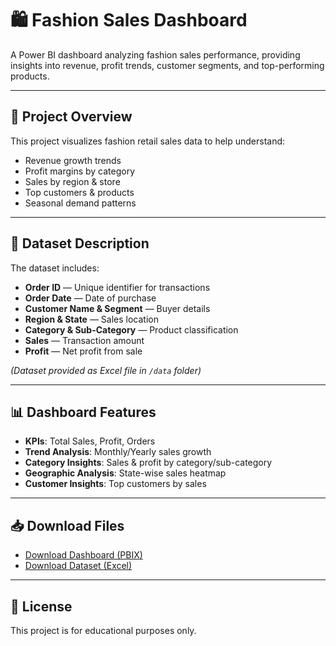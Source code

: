 # 🛍 Fashion Sales Dashboard

A Power BI dashboard analyzing fashion sales performance, providing insights into revenue, profit trends, customer segments, and top-performing products.

---

## 📌 Project Overview
This project visualizes fashion retail sales data to help understand:
- Revenue growth trends
- Profit margins by category
- Sales by region & store
- Top customers & products
- Seasonal demand patterns

---

## 📂 Dataset Description
The dataset includes:
- **Order ID** — Unique identifier for transactions  
- **Order Date** — Date of purchase  
- **Customer Name & Segment** — Buyer details  
- **Region & State** — Sales location  
- **Category & Sub-Category** — Product classification  
- **Sales** — Transaction amount  
- **Profit** — Net profit from sale  

*(Dataset provided as Excel file in `/data` folder)*

---

## 📊 Dashboard Features
- **KPIs**: Total Sales, Profit, Orders
- **Trend Analysis**: Monthly/Yearly sales growth
- **Category Insights**: Sales & profit by category/sub-category
- **Geographic Analysis**: State-wise sales heatmap
- **Customer Insights**: Top customers by sales

---
## 📥 Download Files
- [Download Dashboard (PBIX)]([https://drive.google.com/your-link-here](https://drive.google.com/drive/folders/1FdkXlm06ACatJBbBz5A_y2M_5dTIoku_?usp=drive_link))
- [Download Dataset (Excel)]([https://drive.google.com/your-link-here](https://drive.google.com/drive/folders/1FdkXlm06ACatJBbBz5A_y2M_5dTIoku_?usp=drive_link))

---

## 📜 License
This project is for educational purposes only.  
